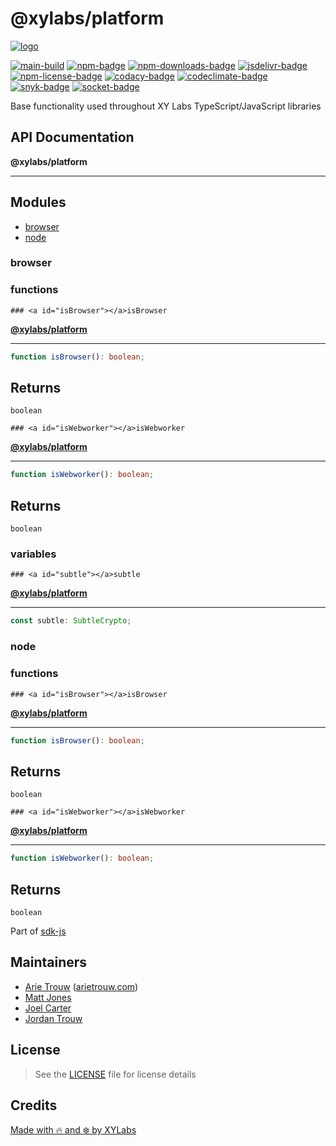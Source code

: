 # @xylabs/platform

[![logo][]](https://xylabs.com)

[![main-build][]][main-build-link]
[![npm-badge][]][npm-link]
[![npm-downloads-badge][]][npm-link]
[![jsdelivr-badge][]][jsdelivr-link]
[![npm-license-badge][]](LICENSE)
[![codacy-badge][]][codacy-link]
[![codeclimate-badge][]][codeclimate-link]
[![snyk-badge][]][snyk-link]
[![socket-badge][]][socket-link]


Base functionality used throughout XY Labs TypeScript/JavaScript libraries

## API Documentation

**@xylabs/platform**

***

## Modules

- [browser](#browser/README)
- [node](#node/README)

### browser

  ### functions

    ### <a id="isBrowser"></a>isBrowser

[**@xylabs/platform**](#../../README)

***

```ts
function isBrowser(): boolean;
```

## Returns

`boolean`

    ### <a id="isWebworker"></a>isWebworker

[**@xylabs/platform**](#../../README)

***

```ts
function isWebworker(): boolean;
```

## Returns

`boolean`

  ### variables

    ### <a id="subtle"></a>subtle

[**@xylabs/platform**](#../../README)

***

```ts
const subtle: SubtleCrypto;
```

### node

  ### functions

    ### <a id="isBrowser"></a>isBrowser

[**@xylabs/platform**](#../../README)

***

```ts
function isBrowser(): boolean;
```

## Returns

`boolean`

    ### <a id="isWebworker"></a>isWebworker

[**@xylabs/platform**](#../../README)

***

```ts
function isWebworker(): boolean;
```

## Returns

`boolean`


Part of [sdk-js](https://www.npmjs.com/package/@xyo-network/sdk-js)

## Maintainers

-   [Arie Trouw](https://github.com/arietrouw) ([arietrouw.com](https://arietrouw.com))
-   [Matt Jones](https://github.com/jonesmac)
-   [Joel Carter](https://github.com/JoelBCarter)
-   [Jordan Trouw](https://github.com/jordantrouw)

## License

> See the [LICENSE](LICENSE) file for license details

## Credits

[Made with 🔥 and ❄️ by XYLabs](https://xylabs.com)

[logo]: https://cdn.xy.company/img/brand/XYPersistentCompany_Logo_Icon_Colored.svg

[main-build]: https://github.com/xylabs/sdk-js/actions/workflows/build.yml/badge.svg
[main-build-link]: https://github.com/xylabs/sdk-js/actions/workflows/build.yml
[npm-badge]: https://img.shields.io/npm/v/@xylabs/platform.svg
[npm-link]: https://www.npmjs.com/package/@xylabs/platform
[codacy-badge]: https://app.codacy.com/project/badge/Grade/c8e15e14f37741c18cfb47ac7245c698
[codacy-link]: https://www.codacy.com/gh/xylabs/sdk-js/dashboard?utm_source=github.com&utm_medium=referral&utm_content=xylabs/sdk-js&utm_campaign=Badge_Grade
[codeclimate-badge]: https://api.codeclimate.com/v1/badges/c5eb068f806f0b047ea7/maintainability
[codeclimate-link]: https://codeclimate.com/github/xylabs/sdk-js/maintainability
[snyk-badge]: https://snyk.io/test/github/xylabs/sdk-js/badge.svg?targetFile=package.json
[snyk-link]: https://snyk.io/test/github/xylabs/sdk-js?targetFile=package.json

[npm-downloads-badge]: https://img.shields.io/npm/dw/@xylabs/platform
[npm-license-badge]: https://img.shields.io/npm/l/@xylabs/platform

[jsdelivr-badge]: https://data.jsdelivr.com/v1/package/npm/@xylabs/platform/badge
[jsdelivr-link]: https://www.jsdelivr.com/package/npm/@xylabs/platform

[socket-badge]: https://socket.dev/api/badge/npm/package/@xylabs/platform
[socket-link]: https://socket.dev/npm/package/@xylabs/platform